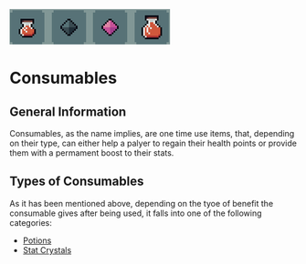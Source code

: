 ![Consumables](../../images/items/consumables.png)
# Consumables

## General Information
Consumables, as the name implies, are one time use items, that, depending on their type, can either help a palyer to regain their health points or provide them with a permament boost to their stats.

## Types of Consumables
As it has been mentioned above, depending on the tyoe of benefit the consumable gives after being used, it falls into one of the following categories:
- [Potions](./potions/potions.md)
- [Stat Crystals](./statCrystals/statCrystals.md)

